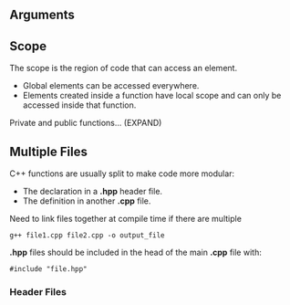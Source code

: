 ## Arguments

## Scope

The scope is the region of code that can access an element.

- Global elements can be accessed  everywhere.
- Elements created inside a function have local scope and can only be accessed inside that function. 

Private and public functions... (EXPAND)

## Multiple Files

C++ functions are usually split to make code more modular:

-   The declaration in a **.hpp** header file.
-   The definition in another **.cpp** file.

Need to link files together at compile time if there are multiple

```
g++ file1.cpp file2.cpp -o output_file 
```

**.hpp** files should be included in the head of the main **.cpp** file with:

```
#include "file.hpp"
```

### Header Files